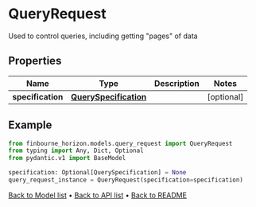 # QueryRequest

Used to control queries, including getting \"pages\" of data
## Properties
Name | Type | Description | Notes
------------ | ------------- | ------------- | -------------
**specification** | [**QuerySpecification**](QuerySpecification.md) |  | [optional] 
## Example

```python
from finbourne_horizon.models.query_request import QueryRequest
from typing import Any, Dict, Optional
from pydantic.v1 import BaseModel

specification: Optional[QuerySpecification] = None
query_request_instance = QueryRequest(specification=specification)

```

[Back to Model list](../README.md#documentation-for-models) &#8226; [Back to API list](../README.md#documentation-for-api-endpoints) &#8226; [Back to README](../README.md)

